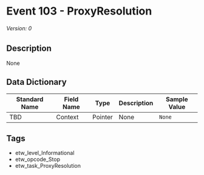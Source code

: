 # Event 103 - ProxyResolution
###### Version: 0

## Description
None

## Data Dictionary
|Standard Name|Field Name|Type|Description|Sample Value|
|---|---|---|---|---|
|TBD|Context|Pointer|None|`None`|

## Tags
* etw_level_Informational
* etw_opcode_Stop
* etw_task_ProxyResolution